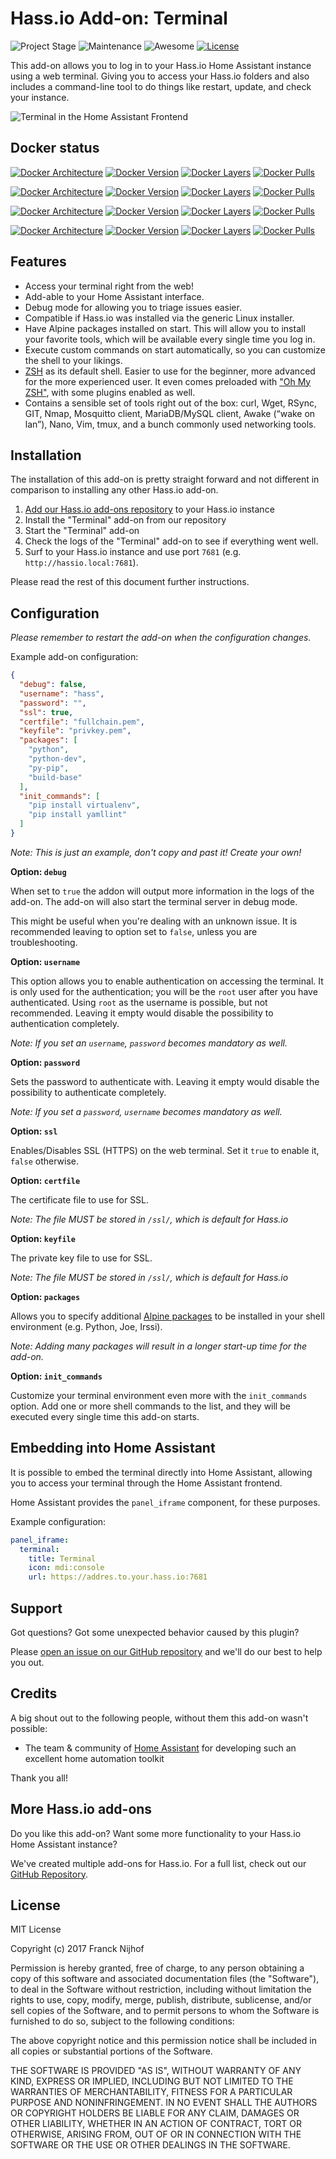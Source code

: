 # Hass.io Add-on: Terminal

![Project Stage][project-stage-shield]
![Maintenance][maintenance-shield]
![Awesome][awesome-shield]
[![License][license-shield]](LICENSE.md)

This add-on allows you to log in to your Hass.io Home Assistant instance using
a web terminal. Giving you to access your Hass.io folders and also includes a
command-line tool to do things like restart, update, and check your instance.

![Terminal in the Home Assistant Frontend](images/screenshot.png)

## Docker status

[![Docker Architecture][armhf-arch-shield]][armhf-dockerhub]
[![Docker Version][armhf-version-shield]][armhf-microbadger]
[![Docker Layers][armhf-layers-shield]][armhf-microbadger]
[![Docker Pulls][armhf-pulls-shield]][armhf-dockerhub]

[![Docker Architecture][aarch64-arch-shield]][aarch64-dockerhub]
[![Docker Version][aarch64-version-shield]][aarch64-microbadger]
[![Docker Layers][aarch64-layers-shield]][aarch64-microbadger]
[![Docker Pulls][aarch64-pulls-shield]][aarch64-dockerhub]

[![Docker Architecture][amd64-arch-shield]][amd64-dockerhub]
[![Docker Version][amd64-version-shield]][amd64-microbadger]
[![Docker Layers][amd64-layers-shield]][amd64-microbadger]
[![Docker Pulls][amd64-pulls-shield]][amd64-dockerhub]

[![Docker Architecture][i386-arch-shield]][i386-dockerhub]
[![Docker Version][i386-version-shield]][i386-microbadger]
[![Docker Layers][i386-layers-shield]][i386-microbadger]
[![Docker Pulls][i386-pulls-shield]][i386-dockerhub]

## Features

- Access your terminal right from the web!
- Add-able to your Home Assistant interface.
- Debug mode for allowing you to triage issues easier.
- Compatible if Hass.io was installed via the generic Linux installer.
- Have Alpine packages installed on start. This will allow you to install your
favorite tools, which will be available every single time you log in.
- Execute custom commands on start automatically, so you can customize the shell
to your likings.
- [ZSH][zsh] as its default shell. Easier to use for the beginner, more advanced
for the more experienced user. It even comes preloaded with 
["Oh My ZSH"][ohmyzsh], with some plugins enabled as well.
- Contains a sensible set of tools right out of the box: curl, Wget, RSync, GIT,
Nmap, Mosquitto client, MariaDB/MySQL client, Awake (“wake on lan”), Nano, Vim,
tmux, and a bunch commonly used networking tools.

## Installation

The installation of this add-on is pretty straight forward and not different in
comparison to installing any other Hass.io add-on.

1. [Add our Hass.io add-ons repository][repository] to your Hass.io instance
2. Install the "Terminal" add-on from our repository
3. Start the "Terminal" add-on
4. Check the logs of the "Terminal" add-on to see if everything
went well.
5. Surf to your Hass.io instance and use port `7681` (e.g. 
`http://hassio.local:7681`).

Please read the rest of this document further instructions.

## Configuration

_Please remember to restart the add-on when the configuration changes._

Example add-on configuration:
```json
{
  "debug": false,
  "username": "hass",
  "password": "",
  "ssl": true,
  "certfile": "fullchain.pem",
  "keyfile": "privkey.pem",
  "packages": [
    "python",
    "python-dev",
    "py-pip",
    "build-base"
  ],
  "init_commands": [
    "pip install virtualenv",
    "pip install yamllint"
  ]
}
```
_*Note*: This is just an example, don't copy and past it! Create your own!_

**Option: `debug`**

When set to `true` the addon will output more information in the logs of the
add-on. The add-on will also start the terminal server in debug mode.

This might be useful when you're dealing with an unknown issue. It is
recommended leaving to option set to `false`, unless you are troubleshooting.

**Option: `username`**

This option allows you to enable authentication on accessing the terminal.
It is only used for the authentication; you will be the `root` user after
you have authenticated. Using `root` as the username is possible, but not
recommended. Leaving it empty would disable the possibility to authentication
completely.

_*Note*: If you set an `username`, `password` becomes mandatory as well._

**Option: `password`**

Sets the password to authenticate with. Leaving it empty would disable the
possibility to authenticate completely.

_*Note*: If you set a `password`, `username` becomes mandatory as well._

**Option: `ssl`**

Enables/Disables SSL (HTTPS) on the web terminal. Set it `true` to enable it,
`false` otherwise.

**Option: `certfile`**

The certificate file to use for SSL.

_*Note*: The file MUST be stored in `/ssl/`, which is default for Hass.io_

**Option: `keyfile`**

The private key file to use for SSL.

_*Note*: The file MUST be stored in `/ssl/`, which is default for Hass.io_

**Option: `packages`**

Allows you to specify additional [Alpine packages][alpine-packages] to be 
installed in your shell environment (e.g. Python, Joe, Irssi).

_*Note*: Adding many packages will result in a longer start-up 
time for the add-on._

**Option: `init_commands`**

Customize your terminal environment even more with the `init_commands` option.
Add one or more shell commands to the list, and they will be executed every
single time this add-on starts. 

## Embedding into Home Assistant

It is possible to embed the terminal directly into Home Assistant, allowing 
you to access your terminal through the Home Assistant frontend.

Home Assistant provides the `panel_iframe` component, for these purposes.

Example configuration:

```yaml
panel_iframe:
  terminal:
    title: Terminal
    icon: mdi:console
    url: https://addres.to.your.hass.io:7681
```

## Support

Got questions? Got some unexpected behavior caused by this plugin?

Please [open an issue on our GitHub repository][issues] and we'll do our best
to help you out.

## Credits

A big shout out to the following people, without them this add-on wasn't possible:
- The team & community of [Home Assistant][home-assistant] for developing such an
excellent home automation toolkit

Thank you all!

## More Hass.io add-ons

Do you like this add-on? Want some more functionality to your Hass.io Home
Assistant instance?

We've created multiple add-ons for Hass.io. For a full list, check out
our [GitHub Repository][repository].

## License

MIT License

Copyright (c) 2017 Franck Nijhof

Permission is hereby granted, free of charge, to any person obtaining a copy
of this software and associated documentation files (the "Software"), to deal
in the Software without restriction, including without limitation the rights
to use, copy, modify, merge, publish, distribute, sublicense, and/or sell
copies of the Software, and to permit persons to whom the Software is
furnished to do so, subject to the following conditions:

The above copyright notice and this permission notice shall be included in all
copies or substantial portions of the Software.

THE SOFTWARE IS PROVIDED "AS IS", WITHOUT WARRANTY OF ANY KIND, EXPRESS OR
IMPLIED, INCLUDING BUT NOT LIMITED TO THE WARRANTIES OF MERCHANTABILITY,
FITNESS FOR A PARTICULAR PURPOSE AND NONINFRINGEMENT. IN NO EVENT SHALL THE
AUTHORS OR COPYRIGHT HOLDERS BE LIABLE FOR ANY CLAIM, DAMAGES OR OTHER
LIABILITY, WHETHER IN AN ACTION OF CONTRACT, TORT OR OTHERWISE, ARISING FROM,
OUT OF OR IN CONNECTION WITH THE SOFTWARE OR THE USE OR OTHER DEALINGS IN THE
SOFTWARE.

[aarch64-arch-shield]: https://img.shields.io/badge/architecture-aarch64-blue.svg
[aarch64-dockerhub]: https://hub.docker.com/r/hassioaddons/terminal-aarch64
[aarch64-layers-shield]: https://images.microbadger.com/badges/image/hassioaddons/terminal-aarch64.svg
[aarch64-microbadger]: https://microbadger.com/images/hassioaddons/terminal-aarch64
[aarch64-pulls-shield]: https://img.shields.io/docker/pulls/hassioaddons/terminal-aarch64.svg
[aarch64-version-shield]: https://images.microbadger.com/badges/version/hassioaddons/terminal-aarch64.svg
[alpine-packages]: https://pkgs.alpinelinux.org/packages
[amd64-arch-shield]: https://img.shields.io/badge/architecture-amd64-blue.svg
[amd64-dockerhub]: https://hub.docker.com/r/hassioaddons/terminal-amd64
[amd64-layers-shield]: https://images.microbadger.com/badges/image/hassioaddons/terminal-amd64.svg
[amd64-microbadger]: https://microbadger.com/images/hassioaddons/terminal-amd64
[amd64-pulls-shield]: https://img.shields.io/docker/pulls/hassioaddons/terminal-amd64.svg
[amd64-version-shield]: https://images.microbadger.com/badges/version/hassioaddons/terminal-amd64.svg
[armhf-arch-shield]: https://img.shields.io/badge/architecture-armhf-blue.svg
[armhf-dockerhub]: https://hub.docker.com/r/hassioaddons/terminal-armhf
[armhf-layers-shield]: https://images.microbadger.com/badges/image/hassioaddons/terminal-armhf.svg
[armhf-microbadger]: https://microbadger.com/images/hassioaddons/terminal-armhf
[armhf-pulls-shield]: https://img.shields.io/docker/pulls/hassioaddons/terminal-armhf.svg
[armhf-version-shield]: https://images.microbadger.com/badges/version/hassioaddons/terminal-armhf.svg
[awesome-shield]: https://img.shields.io/badge/awesome%3F-yes-brightgreen.svg
[home-assistant]: https://home-assistant.io
[i386-arch-shield]: https://img.shields.io/badge/architecture-i386-blue.svg
[i386-dockerhub]: https://hub.docker.com/r/hassioaddons/terminal-i386
[i386-layers-shield]: https://images.microbadger.com/badges/image/hassioaddons/terminal-i386.svg
[i386-microbadger]: https://microbadger.com/images/hassioaddons/terminal-i386
[i386-pulls-shield]: https://img.shields.io/docker/pulls/hassioaddons/terminal-i386.svg
[i386-version-shield]: https://images.microbadger.com/badges/version/hassioaddons/terminal-i386.svg
[issues]: https://github.com/hassio-addons/repository/issues
[license-shield]: https://img.shields.io/github/license/hassio-addons/repository.svg
[maintenance-shield]: https://img.shields.io/maintenance/yes/2017.svg
[ohmyzsh]: http://ohmyz.sh/
[project-stage-shield]: https://img.shields.io/badge/Project%20Stage-Development-yellowgreen.svg
[repository]: https://github.com/hassio-addons/repository
[zsh]: https://en.wikipedia.org/wiki/Z_shell
